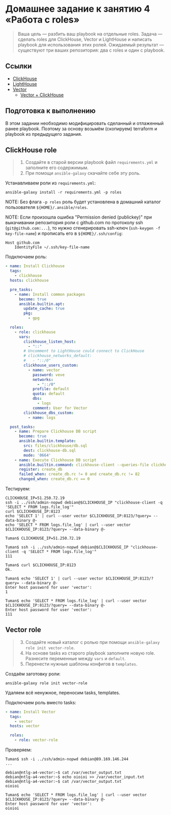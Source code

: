 # Домашнее задание к занятию 4 «Работа с roles»


> Ваша цель — разбить ваш playbook на отдельные roles.
> Задача — сделать roles для ClickHouse, Vector и LightHouse и написать playbook для использования этих ролей.
> Ожидаемый результат — существуют три ваших репозитория: два с roles и один с playbook.


## Ссылки

* [ClickHouse](https://clickhouse.com)
* [LightHouse](https://github.com/VKCOM/lighthouse)
* [Vector](https://vector.dev)
    * [Vector + ClickHouse](https://vector.dev/docs/reference/configuration/sinks/clickhouse/)


## Подготовка к выполнению


В этом задании необходимо модифицировать сделанный и отлаженный ранее playbook.
Поэтому за основу возьмём (скопируем) terraform и playbook из предыдущего задания.


## ClickHouse role


> 1. Создайте в старой версии playbook файл `requirements.yml` и заполните его содержимым.
> 2. При помощи `ansible-galaxy` скачайте себе эту роль.

Устанавливаем роли из `requirements.yml`:

```shell
ansible-galaxy install -r requirements.yml -p roles
```

NOTE: Без флага `-p roles` роль будет установлена в домашний каталог пользователя `${HOME}/.ansible/roles`.

NOTE: Если произошла ошибка "Permission denied (publickey)" при выкачивании репозитория роли с github.com по протоколу ssh (`git@github.com:...`),
    то нужно сгенерировать ssh-ключ (`ssh-keygen -f key-file-name`) и прописать его в `${HOME}/.ssh/config`:

```
Host github.com
    IdentityFile ~/.ssh/key-file-name
```

Подключаем роль:

```yml
- name: Install Clickhouse
  tags:
    - clickhouse
  hosts: clickhouse

  pre_tasks:
    - name: Install common packages
      become: true
      ansible.builtin.apt:
        update_cache: true
        pkg:
          - gpg

  roles:
    - role: clickhouse
      vars:
        clickhouse_listen_host:
          - "::"
        # Uncomment to LightHouse could connect to ClickHouse
        # clickhouse_networks_default:
        #   - "::/0"
        clickhouse_users_custom:
          - name: vector
            password: veve
            networks:
              - "::/0"
            profile: default
            quota: default
            dbs:
              - logs
            comment: User for Vector
        clickhouse_dbs_custom:
          - name: logs

  post_tasks:
    - name: Prepare Clickhouse DB script
      become: true
      ansible.builtin.template:
        src: files/clickhouse/db.sql
        dest: clickhouse-db.sql
        mode: '0664'
    - name: Execute Clickhouse DB script
      ansible.builtin.command: clickhouse-client --queries-file clickhouse-db.sql
      register: create_db
      failed_when: create_db.rc != 0 and create_db.rc != 82
      changed_when: create_db.rc == 0
```

Тестируем:

```shell
CLICKHOUSE_IP=51.250.72.19
ssh -i ../ssh/admin-nopwd debian@$CLICKHOUSE_IP "clickhouse-client -q 'SELECT * FROM logs.file_log'"
curl $CLICKHOUSE_IP:8123
echo 'SELECT 1' | curl --user vector $CLICKHOUSE_IP:8123/?query= --data-binary @-
echo 'SELECT * FROM logs.file_log' | curl --user vector $CLICKHOUSE_IP:8123/?query= --data-binary @-
```

```
Tuman$ CLICKHOUSE_IP=51.250.72.19

Tuman$ ssh -i ../ssh/admin-nopwd debian@$CLICKHOUSE_IP "clickhouse-client -q 'SELECT * FROM logs.file_log'"
111

Tuman$ curl $CLICKHOUSE_IP:8123
Ok.

Tuman$ echo 'SELECT 1' | curl --user vector $CLICKHOUSE_IP:8123/?query= --data-binary @-
Enter host password for user 'vector':
1

Tuman$ echo 'SELECT * FROM logs.file_log' | curl --user vector $CLICKHOUSE_IP:8123/?query= --data-binary @-
Enter host password for user 'vector':
111
```


## Vector role


> 3. Создайте новый каталог с ролью при помощи `ansible-galaxy role init vector-role`.
> 4. На основе tasks из старого playbook заполните новую role. Разнесите переменные между `vars` и `default`.
> 5. Перенести нужные шаблоны конфигов в `templates`.

Создаём заготовку роли:

```shell
ansible-galaxy role init vector-role
```

Удаляем всё ненужное, переносим tasks, templates.

Подключаем роль вместо tasks:

```yml
- name: Install Vector
  tags:
    - vector
  hosts: vector

  roles:
    - role: vector-role
```

Проверяем:

```
Tuman$ ssh -i ../ssh/admin-nopwd debian@89.169.146.244
...

debian@ntlg-a4-vector:~$ cat /var/vector_output.txt
debian@ntlg-a4-vector:~$ echo oioioi >> /var/vector_input.txt
debian@ntlg-a4-vector:~$ cat /var/vector_output.txt
oioioi
```

```
Tuman$ echo 'SELECT * FROM logs.file_log' | curl --user vector $CLICKHOUSE_IP:8123/?query= --data-binary @-
Enter host password for user 'vector':
oioioi
```
